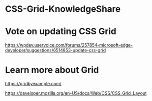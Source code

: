 # CSS-Grid-KnowledgeShare

# Vote on updating CSS Grid

https://wpdev.uservoice.com/forums/257854-microsoft-edge-developer/suggestions/6514853-update-css-grid

# Learn more about Grid

https://gridbyexample.com/

https://developer.mozilla.org/en-US/docs/Web/CSS/CSS_Grid_Layout
